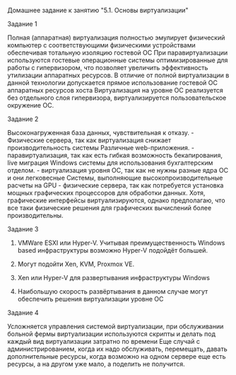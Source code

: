 Домашнее задание к занятию "5.1. Основы виртуализации"

Задание 1

Полная (аппаратная) виртуализация  полностью эмулирует физический компьютер с соответствующими физическими устройствами обеспечивая тотальную изоляцию гостевой ОС
При паравиртуализации используются гостевые операционные системы оптимизированные для работы с гипервизором, что позволяет увеличить эффективность утилизации аппаратных ресурсов. В отличие от полной виртуализации в данной технологии допускается прямое использование гостевой ОС аппаратных ресурсов хоста
Виртуализация на уровне ОС реализуется без отдельного слоя гипервизора, виртуализируется пользовательское окружение ОС.

Задание 2

Высоконагруженная база данных, чувствительная к отказу. - Физические сервера, так как виртуализация снижает производительность системы
Различные web-приложения. - паравиртуализация, так как есть гибкая возможность бекапирования, live миграция
Windows системы для использования бухгалтерским отделом. - виртуализация уровня ОС, так как не нужны разные ядра ОС и они легковесные
Системы, выполняющие высокопроизводительные расчеты на GPU - физические сервера,  так как потребуется установка мощных графических процессоров для обработки данных. Хотя, графические интерфейсы виртуализируются, однако предполагаю, что все таки физические решения для графических вычислений более производительны.

Задание 3

1. VMWare ESXI или Hyper-V. Учитывая преимущественность Windows based инфраструктуры возможно Hyper-V подойдёт большей.


2. Могут подойти Xen, KVM, Proxmox VE.


3. Xen или Hyper-V для развертывания инфраструктуры Windows


4. Наибольшую скорость развёртывания в данном случае могут обеспечить решения виртуализации уровне ОС
   

Задание 4 

Усложняется управления системой виртуализации, при обслуживании больной фермы виртуализации используются скрипты и делать под каждый вид виртуализации затратно по времени
Еще случай с администрированием, когда их надо обслуживать, перемещать, давать дополнительные ресурсы, когда возможно на одном сервере еще есть ресурсы, а на другом уже мало, а поделить не получится.
